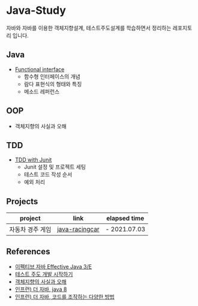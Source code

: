 # Java-Study
자바와 자바를 이용한 객체지향설계, 테스트주도설계를 학습하면서 정리하는 레포지토리 입니다.
## Java
- [Functional interface](https://github.com/Hyun-juhee/Java-Study/tree/main/java8/src/FunctionalInterface)
    - 함수형 인터페이스의 개념
    - 람다 표현식의 형태와 특징
    - 메소드 레퍼런스
    
## OOP
- 객체지향의 사실과 오해
## TDD
- [TDD with Junit](https://juhi.tistory.com/category/%EC%84%9C%EB%B2%84/TDD)
    - Junit 설정 및 프로젝트 세팅
    - 테스트 코드 작성 순서
    - 예외 처리
## Projects 
|project|link|elapsed time|
|------|---|----|
|자동차 경주 게임|[java-racingcar](https://github.com/Hyun-juhee/java-racingcar)|- 2021.07.03|
## References
- [이펙티브 자바 Effective Java 3/E](http://www.yes24.com/Product/Goods/65551284)
- [테스트 주도 개발 시작하기](http://www.yes24.com/Product/Goods/89145195?OzSrank=1)
- [객체지향의 사실과 오해](http://www.yes24.com/Product/Goods/18249021?OzSrank=1)
- [인프런) 더 자바, java 8](https://www.inflearn.com/course/the-java-java8)
- [인프런) 더 자바, 코드를 조작하는 다양한 방법](https://www.inflearn.com/course/the-java-application-test)